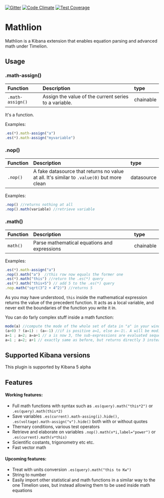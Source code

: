 [![Gitter](https://img.shields.io/gitter/room/nwjs/nw.js.svg?maxAge=2592000)](https://gitter.im/fermiumlabs/Lobby)
 [![Code Climate](https://codeclimate.com/github/fermiumlabs/mathlion/badges/gpa.svg)](https://codeclimate.com/github/fermiumlabs/mathlion) [![Test Coverage](https://codeclimate.com/github/fermiumlabs/mathlion/badges/coverage.svg)](https://codeclimate.com/github/fermiumlabs/mathlion/coverage)

# Mathlion

Mathlion is a Kibana extension that enables equation parsing and advanced math under Timelion.

## Usage

### .math-assign()

Function         | Description                                           | type
:--------------- | :---------------------------------------------------- | :--------
`.math-assign()` | Assign the value of the current series to a variable. | chainable

It's a function.

Examples:

```js
.es(*).math-assign("a") 
.es(*).math-assign("myvariable")
```

### .nop()

Function | Description                                                                                      | type
:------- | :----------------------------------------------------------------------------------------------- | :---------
`.nop()` | A fake datasource that returns no value at all. It's similar to `.value(0)` but more clean | datasource

Examples:

```js
.nop() //returns nothing at all
.nop().math(variable) //retrieve variable
```

### .math()

Function | Description                                  | type
:------- | :------------------------------------------- | :--------
`math()` | Parse mathematical equations and expressions | chainable

Examples:

```js
.es(*).math-assign("a")
.nop().math("a")  //this row now equals the former one
.es(*).math("this") //return the .es(*) query
.es(*).math("this+5") // add 5 to the .es(*) query
.nop.math("sqrt(3^2 + 4^2)") //returns 5
```

As you may have understood, `this` inside the mathematical expression returns the value of the precedent function. It acts as a local variable, and never exit the boundaries of the function you write it in.

You can do farly complex stuff inside a math function:

```js
mode(a) //compute the mode of the whole set of data in "a" in your window and display it as an y axis
(a>0) ? (a=1) : (a=-1) //if is positive a=1, else a=-1\. A will be modified only temporarely for this equation
a=1 ; a=2; a=a+1 // a is now 3, the sub-expressions are evaluated sequentially. The last is the one considered in the end 
a=1 ; a=2; a+1 // exactly same as before, but returns directly 3 instead of a=3
```

## Supported Kibana versions

This plugin is supported by Kibana 5 alpha

## Features

#### Working features:

* Full math functions with syntax such as `.es(query).math("this*2")` or `.es(query).math(this*2)`
* Save variables `.es(current).math-assing(i).hide(), .es(voltage).math-assign("v").hide()` both with or without quotes 
* Thernary conditions, various test operators
* Retrieve and elaborate on variables `.nop().math(v*i,label="power")` or `.es(current).math(v*this)`
* Scientific costants, trigonometry etc etc.
* Fast vector math

#### Upcoming features:

* Treat with units conversion `.es(query).math("this to Kw")`
* String to number
* Easily import other statistical and math functions in a similar way to the one Timelion uses, but instead allowing them to be used inside math equations
